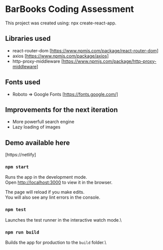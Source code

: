 # BarBooks Coding Assessment

This project was created using: npx create-react-app.

## Libraries used

- react-router-dom [https://www.npmjs.com/package/react-router-dom]
- axios [https://www.npmjs.com/package/axios]
- http-proxy-middleware [https://www.npmjs.com/package/http-proxy-middleware]

## Fonts used

- Roboto => Google Fonts [https://fonts.google.com/]

## Improvements for the next iteration

- More powerfull search engine
- Lazy loading of images

## Demo available here

[https://netlify]

### `npm start`

Runs the app in the development mode.\
Open [http://localhost:3000](http://localhost:3000) to view it in the browser.

The page will reload if you make edits.\
You will also see any lint errors in the console.

### `npm test`

Launches the test runner in the interactive watch mode.\

### `npm run build`

Builds the app for production to the `build` folder.\

